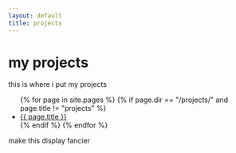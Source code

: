 ```yaml
---
layout: default
title: projects
---
```


# my projects
this is where i put my projects


<ul>
  {% for page in site.pages %}
    {% if page.dir == "/projects/" and page.title != "projects" %}
      <li><a href="{{ page.url }}">{{ page.title }}</a></li>
    {% endif %}
  {% endfor %}
</ul>

make this display fancier

<!-- ## latest logs -->
<!-- <ul>
  {% assign all_devlogs = site.pages | where: "layout", "devlog" | sort: "date" | reverse %}
  {% for log in all_devlogs limit:5 %}
    <li>
      <a href="{{ log.url }}">{{ log.title }}</a>
      – <em>{{ log.date | date: "%B %-d, %Y" }}</em>
      <br><small>From <a href="/projects/{{ log.project }}">{{ log.project }}</a></small>
    </li>
  {% endfor %}
</ul> -->